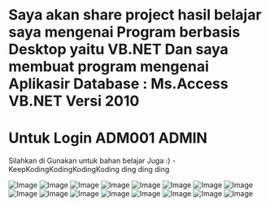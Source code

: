 Saya akan share project hasil belajar saya mengenai Program berbasis Desktop yaitu VB.NET
Dan saya membuat program mengenai Aplikasir 
Database : Ms.Access
VB.NET Versi 2010
=================================================
Untuk Login
ADM001
ADMIN
=================================================
Silahkan di Gunakan untuk bahan belajar Juga :)
-KeepKodingKodingKodingKoding ding ding ding

![Image](https://github.com/user-attachments/assets/9ac2c175-559c-4d10-8ebb-d870cd9c4be0)
![Image](https://github.com/user-attachments/assets/35bb136e-01bb-4914-b16b-a0924824881d)
![Image](https://github.com/user-attachments/assets/abd3ab97-8b4b-4642-9ce9-fdbf84bc4fa0)
![Image](https://github.com/user-attachments/assets/c333d4c6-fc48-48a1-bffe-0c3b313edcc8)
![Image](https://github.com/user-attachments/assets/8fb94a0f-e8ed-4034-a0a5-7a0de71f610a)
![Image](https://github.com/user-attachments/assets/f8d2475b-7c1b-48d6-b0ec-e64f95a37fe5)
![Image](https://github.com/user-attachments/assets/ee1872b3-7270-4104-a3ec-11de9feb4e13)
![Image](https://github.com/user-attachments/assets/e99c9628-5634-44fc-bb95-b3e17d3df24a)
![Image](https://github.com/user-attachments/assets/790fb3db-ba03-4c64-b598-f87cb06c38de)
![Image](https://github.com/user-attachments/assets/88489b65-a6d8-40b6-88f9-762919eb0a8b)
![Image](https://github.com/user-attachments/assets/60fdfb43-a67b-4f68-bd63-362b78c3ec34)
![Image](https://github.com/user-attachments/assets/b46eb78e-3842-4258-b052-bdc54f27cf5a)
![Image](https://github.com/user-attachments/assets/887bc84d-8bfd-4eae-847f-99b5669ff8a5)
![Image](https://github.com/user-attachments/assets/dc09f3ea-ef48-4d06-be0d-d2b5e516836b)
![Image](https://github.com/user-attachments/assets/1c55f230-280b-459c-a8ae-d0bc92d02f7e)
![Image](https://github.com/user-attachments/assets/d600d8a9-4d83-444c-a96d-d4d29a9a6c69)
